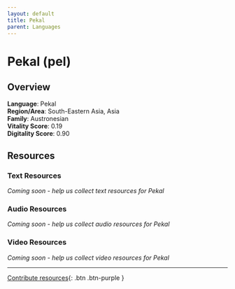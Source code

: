 ```yaml
---
layout: default
title: Pekal
parent: Languages
---
```


# Pekal (pel)

## Overview

**Language**: Pekal  
**Region/Area**: South-Eastern Asia, Asia  
**Family**: Austronesian  
**Vitality Score**: 0.19  
**Digitality Score**: 0.90  

## Resources

### Text Resources
*Coming soon - help us collect text resources for Pekal*

### Audio Resources
*Coming soon - help us collect audio resources for Pekal*

### Video Resources
*Coming soon - help us collect video resources for Pekal*

---

[Contribute resources](https://fairtrain.github.io/){: .btn .btn-purple }
